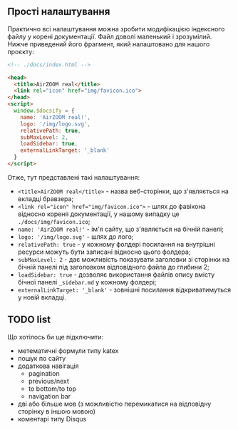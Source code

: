 ## Прості налаштування

Практично всі налаштування можна зробити модифікацією індексного файлу у корені документації. Файл доволі маленький і зрозумілий. Нижче приведений його фрагмент, який налаштовано для нашого проєкту:

```html
<!-- ./docs/index.html -->

<head>
  <title>AirZOOM real</title>
  <link rel="icon" href="img/favicon.ico">
</head>
<script>
  window.$docsify = {
    name: 'AirZOOM real!',
    logo: '/img/logo.svg',
    relativePath: true,
    subMaxLevel: 2,
    loadSidebar: true,
    externalLinkTarget: '_blank'
  }
</script>
```

Отже, тут представлені такі налаштування:

- `<title>AirZOOM real</title>` - назва веб-сторінки, що з'являється на вкладці бравзера;
- `<link rel="icon" href="img/favicon.ico">` - шлях до фавікона відносно кореня документації, у нашому випадку це `./docs/img/favicon.ico`;
- `name: 'AirZOOM real!'` - ім'я сайту, що з'являється на бічній панелі;
- `logo: '/img/logo.svg'` - шлях до лого;
- `relativePath: true` - у кожному фолдері посилання на внутрішні ресурси можуть бути записані відносно цього фолдера;
- `subMaxLevel: 2` - дає можливість показувати заголовки зі сторінки на бічній панелі під заголовком відповідного файла до глибини 2;
- `loadSidebar: true` - дозволяє використання файлів опису вмісту бічної панелі `_sidebar.md` у кожному фолдері;
- `externalLinkTarget: '_blank'` - зовнішні посилання відкриватимуться у новій вкладці.

## TODO list

Що хотілось би ще підключити:

- метематичні формули типу katex
- пошук по сайту
- додаткова навігація
  - pagination
  - previous/next
  - to bottom/to top
  - navigation bar
- дві або більше мов (з можливістю перемикатися на відповідну сторінку в іншою мовою)
- коментарі типу Disqus

